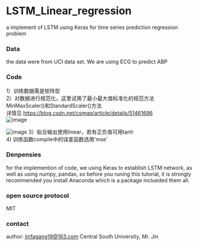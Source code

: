 # LSTM_Linear_regression
a implement of LSTM using Keras for time series prediction regression problem
### Data
the data were from UCI data set. We are using ECG to predict ABP

### Code

1）训练数据需是矩阵型</br>
2）对数据进行规范化，这里试用了最小最大值标准化的规范方法MinMaxScaler()和StandardScaler()方法</br>
详情见 https://blog.csdn.net/csmqq/article/details/51461696 </br>
![image](https://github.com/ccy961226/LSTM_regression/edit/master/png/MinMaxscaler.png)

![image](https://github.com/ccy961226/LSTM_regression/edit/master/png/standardscaler.png)
3）拟合输出使用linear，若有正负值可用tanh</br>
4) 训练函数compile中的误差函数选用'mse'</br>

### Denpensies
for the implemention of code, we using Keras to establish LSTM network,  as well as using numpy, pandas, so before you runing this tutorial, it is strongly recommended you install Anaconda which is a package inclueded them all.
### open source protocol
MIT
### contact
author: jinfagang19@163.com
Central South University, Mr. Jin
